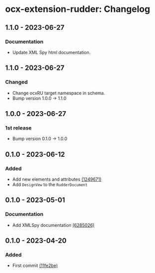 # ocx-extension-rudder: Changelog

## 1.1.0 - 2023-06-27
### Documentation
 - Update XML Spy html documentation. 

## 1.1.0 - 2023-06-27
### Changed
 - Change ocxRU target namespace in schema. 
 - Bump version 1.0.0 -> 1.1.0


## 1.0.0 - 2023-06-27
### 1st release 
 - Bump version 0.1.0 -> 1.0.0

## 0.1.0 - 2023-06-12
### Added 
- Add new elements and attributes [(1249671)](https://github.com/OCXStandard/ocx-extension-rudder/commit/1249671c3db6e211d5c47f9a91ff0ff3c5846399)
- Add ``DesignVew`` to the ``RudderDocument``

## 0.1.0 - 2023-05-01

### Documentation
- Add XMLSpy documentation [(6285026)](https://github.com/OCXStandard/ocx-extension-rudder/commit/62850264e94abe317bc500b9a93a3a9ea60eda09)

## 0.1.0 - 2023-04-20
### Added
- First commit [(11fe2be)](https://github.com/OCXStandard/ocx-extension-rudder/commit/11fe2be546cdac3a5e755787fc972752367ca9a4)
